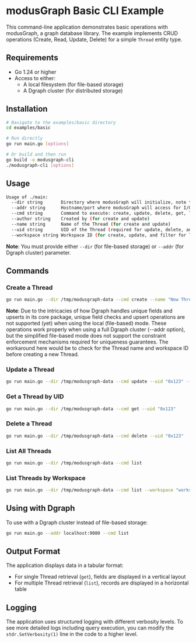 # modusGraph Basic CLI Example

This command-line application demonstrates basic operations with modusGraph, a graph database
library. The example implements CRUD operations (Create, Read, Update, Delete) for a simple `Thread`
entity type.

## Requirements

- Go 1.24 or higher
- Access to either:
  - A local filesystem (for file-based storage)
  - A Dgraph cluster (for distributed storage)

## Installation

```bash
# Navigate to the examples/basic directory
cd examples/basic

# Run directly
go run main.go [options]

# Or build and then run
go build -o modusgraph-cli
./modusgraph-cli [options]
```

## Usage

```sh
Usage of ./main:
  --dir string       Directory where modusGraph will initialize, note the directory must exist and you must have write access
  --addr string      Hostname/port where modusGraph will access for I/O (if not using the dir flag)
  --cmd string       Command to execute: create, update, delete, get, list (default "create")
  --author string    Created by (for create and update)
  --name string      Name of the Thread (for create and update)
  --uid string       UID of the Thread (required for update, delete, and get)
  --workspace string Workspace ID (for create, update, and filter for list)
```

**Note**: You must provide either `--dir` (for file-based storage) or `--addr` (for Dgraph cluster)
parameter.

## Commands

### Create a Thread

```bash
go run main.go --dir /tmp/modusgraph-data --cmd create --name "New Thread" --workspace "workspace-123" --author "user-456"
```

**Note**: Due to the intricacies of how Dgraph handles unique fields and upserts in its core
package, unique field checks and upsert operations are not supported (yet) when using the local
(file-based) mode. These operations work properly when using a full Dgraph cluster (--addr option),
but the simplified file-based mode does not support the constraint enforcement mechanisms required
for uniqueness guarantees. The workaround here would be to check for the Thread name and workspace
ID before creating a new Thread.

### Update a Thread

```bash
go run main.go --dir /tmp/modusgraph-data --cmd update --uid "0x123" --name "Updated Thread" --workspace "workspace-123" --author "user-456"
```

### Get a Thread by UID

```bash
go run main.go --dir /tmp/modusgraph-data --cmd get --uid "0x123"
```

### Delete a Thread

```bash
go run main.go --dir /tmp/modusgraph-data --cmd delete --uid "0x123"
```

### List All Threads

```bash
go run main.go --dir /tmp/modusgraph-data --cmd list
```

### List Threads by Workspace

```bash
go run main.go --dir /tmp/modusgraph-data --cmd list --workspace "workspace-123"
```

## Using with Dgraph

To use with a Dgraph cluster instead of file-based storage:

```bash
go run main.go --addr localhost:9080 --cmd list
```

## Output Format

The application displays data in a tabular format:

- For single Thread retrieval (`get`), fields are displayed in a vertical layout
- For multiple Thread retrieval (`list`), records are displayed in a horizontal table

## Logging

The application uses structured logging with different verbosity levels. To see more detailed logs
including query execution, you can modify the `stdr.SetVerbosity(1)` line in the code to a higher
level.
